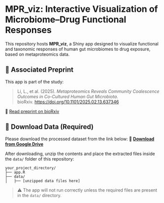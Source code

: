 # MPR_viz: Interactive Visualization of Microbiome–Drug Functional Responses

This repository hosts **MPR_viz**, a Shiny app designed to visualize functional and taxonomic responses of human gut microbiomes to drug exposure, based on metaproteomics data.

## 🔬 Associated Preprint

This app is part of the study:

> Li, L., et al. (2025). *Metaproteomics Reveals Community Coalescence Outcomes in Co-Cultured Human Gut Microbiota*.  
> bioRxiv. https://doi.org/10.1101/2025.02.13.637346

📄 [Read preprint on bioRxiv](https://www.biorxiv.org/content/10.1101/2025.02.13.637346v1)


## 💾 Download Data (Required)
Please download the processed dataset from the link below:
📁 **[Download from Google Drive](https://drive.google.com/file/d/1EffcxZQzyyAkfY5mpDXt2naIozjfjwNU/view?usp=drive_link)**

After downloading, unzip the contents and place the extracted files inside the `data/` folder of this repository:

```
your_project_directory/
├── app.R
├── data/
│   ├── [unzipped data files here]
```

> ⚠️ The app will not run correctly unless the required files are present in the `data/` directory.


